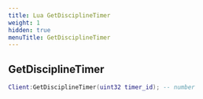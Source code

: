 ```yaml
---
title: Lua GetDisciplineTimer
weight: 1
hidden: true
menuTitle: GetDisciplineTimer
---
```

## GetDisciplineTimer
```lua
Client:GetDisciplineTimer(uint32 timer_id); -- number
```